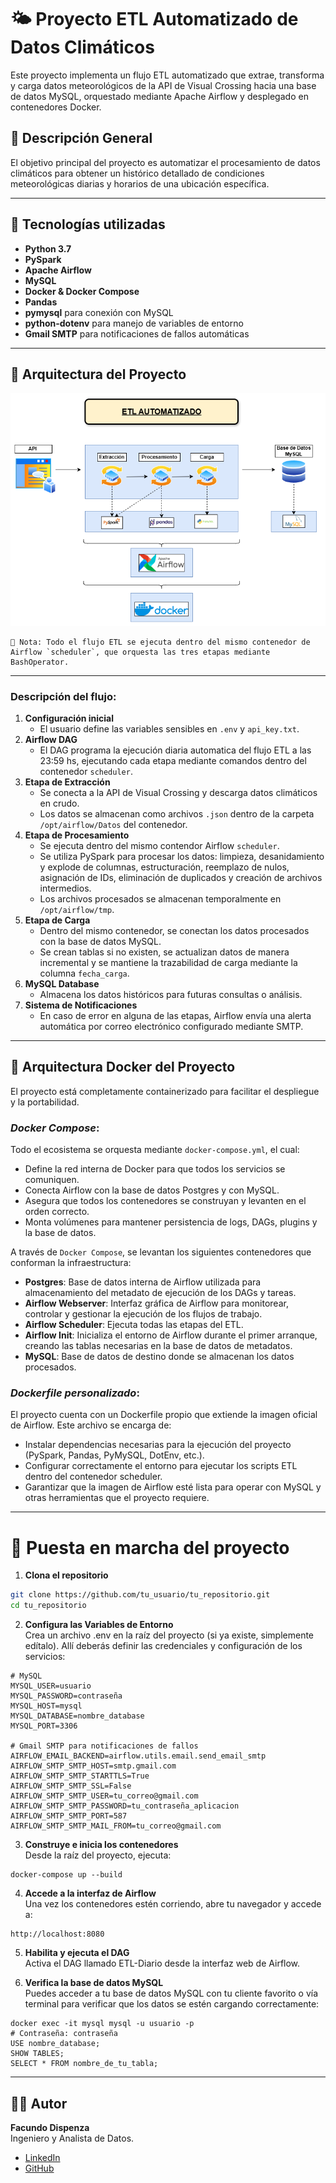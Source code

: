 # 🌤️ Proyecto ETL Automatizado de Datos Climáticos
Este proyecto implementa un flujo ETL automatizado que extrae, transforma y carga datos meteorológicos de la API de Visual Crossing hacia una base de datos MySQL, orquestado mediante Apache Airflow y desplegado en contenedores Docker.

## 🚀 Descripción General

El objetivo principal del proyecto es automatizar el procesamiento de datos climáticos para obtener un histórico detallado de condiciones meteorológicas diarias y horarios de una ubicación específica.

---

## 🚀 Tecnologías utilizadas

- **Python 3.7**
- **PySpark**
- **Apache Airflow**
- **MySQL**
- **Docker & Docker Compose**
- **Pandas**
- **pymysql** para conexión con MySQL
- **python-dotenv** para manejo de variables de entorno
- **Gmail SMTP** para notificaciones de fallos automáticas

---

## 🧩 Arquitectura del Proyecto

![Arquitectura del Proyecto](docs/ArquitecturaETL.png)

    📌 Nota: Todo el flujo ETL se ejecuta dentro del mismo contenedor de Airflow `scheduler`, que orquesta las tres etapas mediante BashOperator.


---

### Descripción del flujo:

1. **Configuración inicial**
    - El usuario define las variables sensibles en `.env` y `api_key.txt`.
2. **Airflow DAG** 
    - El DAG programa la ejecución diaria automatica del flujo ETL a las 23:59 hs, ejecutando cada etapa mediante comandos dentro del contenedor `scheduler`.
3. **Etapa de Extracción** 
    - Se conecta a la API de Visual Crossing y descarga datos climáticos en crudo.
    - Los datos se almacenan como archivos `.json` dentro de la carpeta `/opt/airflow/Datos` del contenedor.
4. **Etapa de Procesamiento**
    - Se ejecuta dentro del mismo contendor Airflow `scheduler`.
    - Se utiliza PySpark para procesar los datos: limpieza, desanidamiento y explode de columnas, estructuración, reemplazo de nulos, asignación de IDs, eliminación de duplicados y creación de archivos intermedios.
    - Los archivos procesados se almacenan temporalmente en `/opt/airflow/tmp`.
5. **Etapa de Carga**
    - Dentro del mismo contenedor, se conectan los datos procesados con la base de datos MySQL.
    - Se crean tablas si no existen, se actualizan datos de manera incremental y se mantiene la trazabilidad de carga mediante la columna `fecha_carga`.
6. **MySQL Database**
    - Almacena los datos históricos para futuras consultas o análisis.
7. **Sistema de Notificaciones**
    - En caso de error en alguna de las etapas, Airflow envía una alerta automática por correo electrónico configurado mediante SMTP.

---

## 🐳 Arquitectura Docker del Proyecto
El proyecto está completamente containerizado para facilitar el despliegue y la portabilidad.
### *Docker Compose*: 
Todo el ecosistema se orquesta mediante `docker-compose.yml`, el cual:
+ Define la red interna de Docker para que todos los servicios se comuniquen.
+ Conecta Airflow con la base de datos Postgres y con MySQL.
+ Asegura que todos los contenedores se construyan y levanten en el orden correcto.
+ Monta volúmenes para mantener persistencia de logs, DAGs, plugins y la base de datos.

A través de `Docker Compose`, se levantan los siguientes contenedores que conforman la infraestructura:
- **Postgres**: Base de datos interna de Airflow utilizada para almacenamiento del metadato de ejecución de los DAGs y tareas.
- **Airflow Webserver**: Interfaz gráfica de Airflow para monitorear, controlar y gestionar la ejecución de los flujos de trabajo.
- **Airflow Scheduler**: Ejecuta todas las etapas del ETL.
- **Airflow Init**: Inicializa el entorno de Airflow durante el primer arranque, creando las tablas necesarias en la base de datos de metadatos.
- **MySQL**: Base de datos de destino donde se almacenan los datos procesados.
### *Dockerfile personalizado*:
El proyecto cuenta con un Dockerfile propio que extiende la imagen oficial de Airflow.
Este archivo se encarga de:
- Instalar dependencias necesarias para la ejecución del proyecto (PySpark, Pandas, PyMySQL, DotEnv, etc.).
- Configurar correctamente el entorno para ejecutar los scripts ETL dentro del contenedor scheduler.
- Garantizar que la imagen de Airflow esté lista para operar con MySQL y otras herramientas que el proyecto requiere.

--- 

# 🚀 Puesta en marcha del proyecto
1. **Clona el repositorio**
```bash
git clone https://github.com/tu_usuario/tu_repositorio.git
cd tu_repositorio
```

2. **Configura las Variables de Entorno**  
Crea un archivo .env en la raíz del proyecto (si ya existe, simplemente edítalo).
Allí deberás definir las credenciales y configuración de los servicios:

```
# MySQL
MYSQL_USER=usuario
MYSQL_PASSWORD=contraseña
MYSQL_HOST=mysql
MYSQL_DATABASE=nombre_database
MYSQL_PORT=3306

# Gmail SMTP para notificaciones de fallos
AIRFLOW_EMAIL_BACKEND=airflow.utils.email.send_email_smtp
AIRFLOW_SMTP_SMTP_HOST=smtp.gmail.com
AIRFLOW_SMTP_SMTP_STARTTLS=True
AIRFLOW_SMTP_SMTP_SSL=False
AIRFLOW_SMTP_SMTP_USER=tu_correo@gmail.com
AIRFLOW_SMTP_SMTP_PASSWORD=tu_contraseña_aplicacion
AIRFLOW_SMTP_SMTP_PORT=587
AIRFLOW_SMTP_SMTP_MAIL_FROM=tu_correo@gmail.com
```

3. **Construye e inicia los contenedores**  
Desde la raíz del proyecto, ejecuta:
```
docker-compose up --build
```

4. **Accede a la interfaz de Airflow**  
Una vez los contenedores estén corriendo, abre tu navegador y accede a:
```
http://localhost:8080
```

5. **Habilita y ejecuta el DAG**  
Activa el DAG llamado ETL-Diario desde la interfaz web de Airflow.

6. **Verifica la base de datos MySQL**  
Puedes acceder a tu base de datos MySQL con tu cliente favorito o vía terminal para verificar que los datos se estén cargando correctamente:
```
docker exec -it mysql mysql -u usuario -p
# Contraseña: contraseña
USE nombre_database;
SHOW TABLES;
SELECT * FROM nombre_de_tu_tabla;
```

---
## 👨‍💻 Autor

**Facundo Dispenza**  
Ingeniero y Analista de Datos.

- [LinkedIn](https://www.linkedin.com/in/facundo-dispenza)
- [GitHub](https://github.com/Facu6)